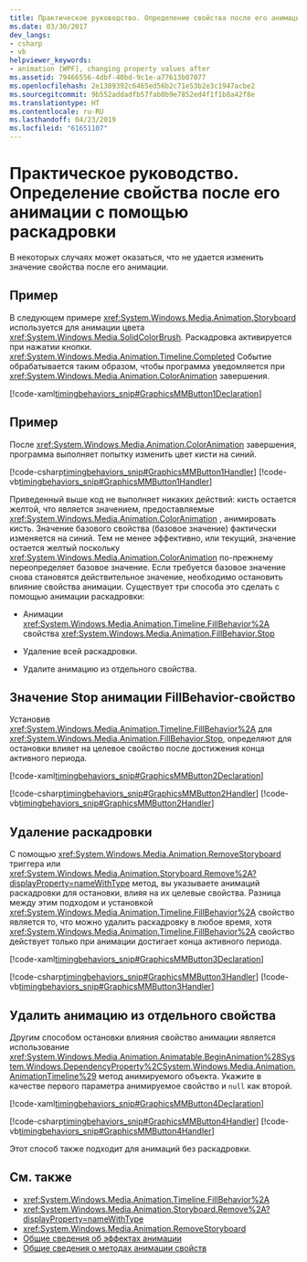 ```yaml
---
title: Практическое руководство. Определение свойства после его анимации с помощью раскадровки
ms.date: 03/30/2017
dev_langs:
- csharp
- vb
helpviewer_keywords:
- animation [WPF], changing property values after
ms.assetid: 79466556-4dbf-40bd-9c1e-a77613b07077
ms.openlocfilehash: 2e1389392c6465ed56b2c71e53b2e3c1947acbe2
ms.sourcegitcommit: 9b552addadfb57fab0b9e7852ed4f1f1b8a42f8e
ms.translationtype: HT
ms.contentlocale: ru-RU
ms.lasthandoff: 04/23/2019
ms.locfileid: "61651107"
---
```

# <a name="how-to-set-a-property-after-animating-it-with-a-storyboard"></a>Практическое руководство. Определение свойства после его анимации с помощью раскадровки
В некоторых случаях может оказаться, что не удается изменить значение свойства после его анимации.  
  
## <a name="example"></a>Пример  
 В следующем примере <xref:System.Windows.Media.Animation.Storyboard> используется для анимации цвета <xref:System.Windows.Media.SolidColorBrush>. Раскадровка активируется при нажатии кнопки. <xref:System.Windows.Media.Animation.Timeline.Completed> Событие обрабатывается таким образом, чтобы программа уведомляется при <xref:System.Windows.Media.Animation.ColorAnimation> завершения.  
  
 [!code-xaml[timingbehaviors_snip#GraphicsMMButton1Declaration](~/samples/snippets/csharp/VS_Snippets_Wpf/timingbehaviors_snip/CSharp/AnimateThenSetPropertyExample.xaml#graphicsmmbutton1declaration)]  
  
## <a name="example"></a>Пример  
 После <xref:System.Windows.Media.Animation.ColorAnimation> завершения, программа выполняет попытку изменить цвет кисти на синий.  
  
 [!code-csharp[timingbehaviors_snip#GraphicsMMButton1Handler](~/samples/snippets/csharp/VS_Snippets_Wpf/timingbehaviors_snip/CSharp/AnimateThenSetPropertyExample.xaml.cs#graphicsmmbutton1handler)]
 [!code-vb[timingbehaviors_snip#GraphicsMMButton1Handler](~/samples/snippets/visualbasic/VS_Snippets_Wpf/timingbehaviors_snip/visualbasic/animatethensetpropertyexample.xaml.vb#graphicsmmbutton1handler)]  
  
 Приведенный выше код не выполняет никаких действий: кисть остается желтой, что является значением, предоставляемые <xref:System.Windows.Media.Animation.ColorAnimation> , анимировать кисть. Значение базового свойства (базовое значение) фактически изменяется на синий. Тем не менее эффективно, или текущий, значение остается желтый поскольку <xref:System.Windows.Media.Animation.ColorAnimation> по-прежнему переопределяет базовое значение. Если требуется базовое значение снова становятся действительное значение, необходимо остановить влияние свойства анимации. Существует три способа это сделать с помощью анимации раскадровки:  
  
- Анимации <xref:System.Windows.Media.Animation.Timeline.FillBehavior%2A> свойства <xref:System.Windows.Media.Animation.FillBehavior.Stop>  
  
- Удаление всей раскадровки.  
  
- Удалите анимацию из отдельного свойства.  
  
## <a name="set-the-animations-fillbehavior-property-to-stop"></a>Значение Stop анимации FillBehavior-свойство  
 Установив <xref:System.Windows.Media.Animation.Timeline.FillBehavior%2A> для <xref:System.Windows.Media.Animation.FillBehavior.Stop>, определяют для остановки влияет на целевое свойство после достижения конца активного периода.  
  
 [!code-xaml[timingbehaviors_snip#GraphicsMMButton2Declaration](~/samples/snippets/csharp/VS_Snippets_Wpf/timingbehaviors_snip/CSharp/AnimateThenSetPropertyExample.xaml#graphicsmmbutton2declaration)]  
  
 [!code-csharp[timingbehaviors_snip#GraphicsMMButton2Handler](~/samples/snippets/csharp/VS_Snippets_Wpf/timingbehaviors_snip/CSharp/AnimateThenSetPropertyExample.xaml.cs#graphicsmmbutton2handler)]
 [!code-vb[timingbehaviors_snip#GraphicsMMButton2Handler](~/samples/snippets/visualbasic/VS_Snippets_Wpf/timingbehaviors_snip/visualbasic/animatethensetpropertyexample.xaml.vb#graphicsmmbutton2handler)]  
  
## <a name="remove-the-entire-storyboard"></a>Удаление раскадровки  
 С помощью <xref:System.Windows.Media.Animation.RemoveStoryboard> триггера или <xref:System.Windows.Media.Animation.Storyboard.Remove%2A?displayProperty=nameWithType> метод, вы указываете анимаций раскадровки для остановки, влияя на их целевые свойства. Разница между этим подходом и установкой <xref:System.Windows.Media.Animation.Timeline.FillBehavior%2A> свойство является то, что можно удалить раскадровку в любое время, хотя <xref:System.Windows.Media.Animation.Timeline.FillBehavior%2A> свойство действует только при анимации достигает конца активного периода.  
  
 [!code-xaml[timingbehaviors_snip#GraphicsMMButton3Declaration](~/samples/snippets/csharp/VS_Snippets_Wpf/timingbehaviors_snip/CSharp/AnimateThenSetPropertyExample.xaml#graphicsmmbutton3declaration)]  
  
 [!code-csharp[timingbehaviors_snip#GraphicsMMButton3Handler](~/samples/snippets/csharp/VS_Snippets_Wpf/timingbehaviors_snip/CSharp/AnimateThenSetPropertyExample.xaml.cs#graphicsmmbutton3handler)]
 [!code-vb[timingbehaviors_snip#GraphicsMMButton3Handler](~/samples/snippets/visualbasic/VS_Snippets_Wpf/timingbehaviors_snip/visualbasic/animatethensetpropertyexample.xaml.vb#graphicsmmbutton3handler)]  
  
## <a name="remove-an-animation-from-an-individual-property"></a>Удалить анимацию из отдельного свойства  
 Другим способом остановки влияния свойство анимации является использование <xref:System.Windows.Media.Animation.Animatable.BeginAnimation%28System.Windows.DependencyProperty%2CSystem.Windows.Media.Animation.AnimationTimeline%29> метод анимируемого объекта. Укажите в качестве первого параметра анимируемое свойство и `null` как второй.  
  
 [!code-xaml[timingbehaviors_snip#GraphicsMMButton4Declaration](~/samples/snippets/csharp/VS_Snippets_Wpf/timingbehaviors_snip/CSharp/AnimateThenSetPropertyExample.xaml#graphicsmmbutton4declaration)]  
  
 [!code-csharp[timingbehaviors_snip#GraphicsMMButton4Handler](~/samples/snippets/csharp/VS_Snippets_Wpf/timingbehaviors_snip/CSharp/AnimateThenSetPropertyExample.xaml.cs#graphicsmmbutton4handler)]
 [!code-vb[timingbehaviors_snip#GraphicsMMButton4Handler](~/samples/snippets/visualbasic/VS_Snippets_Wpf/timingbehaviors_snip/visualbasic/animatethensetpropertyexample.xaml.vb#graphicsmmbutton4handler)]  
  
 Этот способ также подходит для анимаций без раскадровки.  
  
## <a name="see-also"></a>См. также

- <xref:System.Windows.Media.Animation.Timeline.FillBehavior%2A>
- <xref:System.Windows.Media.Animation.Storyboard.Remove%2A?displayProperty=nameWithType>
- <xref:System.Windows.Media.Animation.RemoveStoryboard>
- [Общие сведения об эффектах анимации](animation-overview.md)
- [Общие сведения о методах анимации свойств](property-animation-techniques-overview.md)
